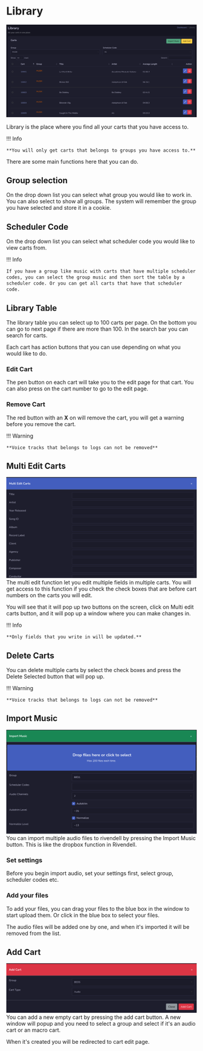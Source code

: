 # Library

![Screenshot](img/library.png)

Library is the place where you find all your carts that you have access to. 

!!! Info

    **You will only get carts that belongs to groups you have access to.**

There are some main functions here that you can do.

## Group selection
On the drop down list you can select what group you would like to work in. You can also select to show all groups. The system will remember the group you have selected and store it in a cookie.

## Scheduler Code
On the drop down list you can select what scheduler code you would like to view carts from.

!!! Info

    If you have a group like music with carts that have multiple scheduler codes, you can select the group music and then sort the table by a scheduler code. Or you can get all carts that have that scheduler code.

## Library Table
The library table you can select up to 100 carts per page. On the bottom you can go to next page if there are more than 100. In the search bar you can search for carts.

Each cart has action buttons that you can use depending on what you would like to do.

### Edit Cart
The pen button on each cart will take you to the edit page for that cart. You can also press on the cart number to go to the edit page.

### Remove Cart
The red button with an **X** on will remove the cart, you will get a warning before you remove the cart. 

!!! Warning

    **Voice tracks that belongs to logs can not be removed**


## Multi Edit Carts
![Screenshot](img/multiedit.png)
The multi edit function let you edit multiple fields in multiple carts. You will get access to this function if you check the check boxes that are before cart numbers on the carts you will edit.

You will see that it will pop up two buttons on the screen, click on Multi edit carts button, and it will pop up a window where you can make changes in. 

!!! Info

    **Only fields that you write in will be updated.**

## Delete Carts
You can delete multiple carts by select the check boxes and press the Delete Selected button that will pop up.

!!! Warning

    **Voice tracks that belongs to logs can not be removed**

## Import Music
![Screenshot](img/importmusic.png)
You can import multiple audio files to rivendell by pressing the Import Music button. This is like the dropbox function in Rivendell.

### Set settings
Before you begin import audio, set your settings first, select group, scheduler codes etc.

### Add your files
To add your files, you can drag your files to the blue box in the window to start upload them. Or click in the blue box to select your files.

The audio files will be added one by one, and when it's imported it will be removed from the list.

## Add Cart
![Screenshot](img/addcart.png)
You can add a new empty cart by pressing the add cart button. A new window will popup and you need to select a group and select if it's an audio cart or an macro cart.

When it's created you will be redirected to cart edit page.